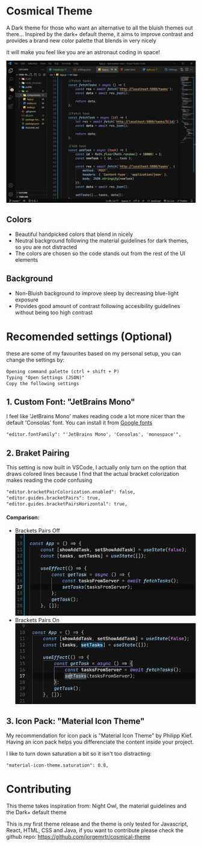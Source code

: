 # Cosmical Theme

A Dark theme for those who want an alternative to all the bluish themes out there... Inspired by the dark+ default theme, it aims to improve contrast and provides a brand new color palette that blends in very nicely

It will make you feel like you are an astronaut coding in space!

![React Dark](dark-react-screenshot.png)

## Colors

-   Beautiful handpicked colors that blend in nicely
-   Neutral background following the material guidelines for dark themes, so you are not distracted
-   The colors are chosen so the code stands out from the rest of the UI elements

## Background

-   Non-Bluish background to improve sleep by decreasing blue-light exposure
-   Provides good amount of contrast following accesibility guidelines without being too high contrast

# Recomended settings (Optional)

these are some of my favourites based on my personal setup, you can change the settings by:

```
Opening command palette (ctrl + shift + P)
Typing "Open Settings (JSON)"
Copy the following settings

```

## 1. Custom Font: "JetBrains Mono"

I feel like 'JetBrains Mono' makes reading code a lot more nicer than the default 'Consolas' font. You can install it from [Google fonts](https://fonts.google.com/specimen/JetBrains+Mono#standard-styles)

```
"editor.fontFamily": "'JetBrains Mono', 'Consolas', 'monospace'",
```

## 2. Braket Pairing

This setting is now built in VSCode, I actually only turn on the option that draws colored lines because I find that the actual bracket colorization makes reading the code confusing

```
"editor.bracketPairColorization.enabled": false,
"editor.guides.bracketPairs": true,
"editor.guides.bracketPairsHorizontal": true,
```

#### Comparison:

-   Brackets Pairs Off  
    ![React Dark](brackets-off.png)
-   Brackets Pairs On
    ![React Dark](brackets-on.png)

## 3. Icon Pack: "Material Icon Theme"

My recommendation for icon pack is "Material Icon Theme" by Philipp Kief.
Having an icon pack helps you differenciate the content inside your project.

I like to turn down saturation a bit so it isn't too distracting:

```
"material-icon-theme.saturation": 0.8,
```

# Contributing

This theme takes inspiration from: Night Owl, the material guidelines and the Dark+ default theme

This is my first theme release and the theme is only tested for Javascript, React, HTML, CSS and Java, if you want to contribute please check the github repo: https://github.com/jorgemrtr/cosmical-theme
